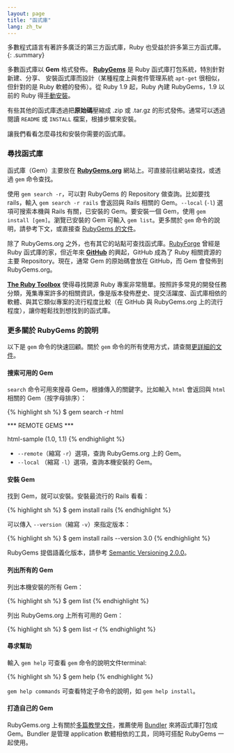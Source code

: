```yaml
---
layout: page
title: "函式庫"
lang: zh_tw
---
```


多數程式語言有著許多廣泛的第三方函式庫，Ruby 也受益於許多第三方函式庫。
{: .summary}

多數函式庫以 **Gem** 格式發佈。 [**RubyGems**][1] 是 Ruby 函式庫打包系統，特別針對新建、分享、
安裝函式庫而設計（某種程度上與套件管理系統 `apt-get` 很相似，但針對的是 Ruby 軟體的發佈）。從 Ruby 1.9 起，Ruby 內建 RubyGems，1.9 以前的 Ruby 得[手動安裝][2]。

有些其他的函式庫透過把**原始碼**壓縮成 .zip 或 .tar.gz 的形式發佈。通常可以透過
閱讀 `README` 或 `INSTALL` 檔案，根據步驟來安裝。

讓我們看看怎麼尋找和安裝你需要的函式庫。

### 尋找函式庫

函式庫（Gem）主要放在 [**RubyGems.org**][3] 網站上。可直接前往網站查找，或透過 `gem` 命令查找。

使用 `gem search -r`，可以對 RubyGems 的 Repository 做查詢。比如要找 rails，輸入 `gem search -r rails` 會返回與 Rails 相關的 Gem。`--local` (`-l`) 選項可搜索本機與 Rails 有關，已安裝的 Gem。要安裝一個 Gem，使用 `gem install [gem]`。瀏覽已安裝的 Gem 可輸入 `gem list`。更多關於 `gem` 命令的說明，請參考下文，或直接查 [RubyGems 的文件][4]。

除了 RubyGems.org 之外，也有其它的站點可查找函式庫。[RubyForge][5] 曾經是 Ruby 函式庫的家，但近年來 [**GitHub**][6] 的興起，GitHub 成為了 Ruby 相關資源的主要 Repository。現在，通常 Gem 的原始碼會放在 GitHub，而 Gem 會發佈到 RubyGems.org。

[**The Ruby Toolbox**][7] 使得尋找開源 Ruby 專案非常簡單。按照許多常見的開發任務分類，蒐集專案許多的相關資訊，像是版本發佈歷史、提交活躍度、函式庫相依的軟體、與其它類似專案的流行程度比較（在 GitHub 與 RubyGems.org 上的流行程度），讓你輕鬆找到想找到的函式庫。

### 更多關於 RubyGems 的說明

以下是 `gem` 命令的快速回顧。關於 `gem` 命令的所有使用方式，請查閱[更詳細的文件][8]。

#### 搜索可用的 Gem

`search` 命令可用來搜尋 Gem，根據傳入的關鍵字。比如輸入 `html` 會返回與 `html` 相關的 Gem（按字母排序）：

{% highlight sh %}
$ gem search -r html

*** REMOTE GEMS ***

html-sample (1.0, 1.1)
{% endhighlight %}

* `--remote`（縮寫 `-r`）選項，查詢 RubyGems.org 上的 Gem。
* `--local` （縮寫 `-l`）選項，查詢本機安裝的 Gem。

#### 安裝 Gem

找到 Gem，就可以安裝。安裝最流行的 Rails 看看：

{% highlight sh %}
$ gem install rails
{% endhighlight %}

可以傳入 `--version`（縮寫 `-v`）來指定版本：

{% highlight sh %}
$ gem install rails --version 3.0
{% endhighlight %}

RubyGems 提倡語義化版本，請參考 [Semantic Versioning 2.0.0][9]。

#### 列出所有的 Gem

列出本機安裝的所有 Gem：

{% highlight sh %}
$ gem list
{% endhighlight %}

列出 RubyGems.org 上所有可用的 Gem：

{% highlight sh %}
$ gem list -r
{% endhighlight %}

#### 尋求幫助

輸入 `gem help` 可查看 `gem` 命令的說明文件terminal:

{% highlight sh %}
$ gem help
{% endhighlight %}

`gem help commands` 可查看特定子命令的說明，如 `gem help install`。

#### 打造自己的 Gem

RubyGems.org 上有關於[多篇教學文件][10]，推薦使用 [Bundler][11] 來將函式庫打包成 Gem。Bundler 是管理 application 軟體相依的工具，同時可搭配 RubyGems 一起使用。



[1]: https://rubygems.org/
[2]: https://rubygems.org/pages/download/
[3]: https://rubygems.org/
[4]: http://guides.rubygems.org/command-reference/
[5]: http://rubyforge.org/
[6]: https://github.com/
[7]: https://www.ruby-toolbox.com/
[8]: http://guides.rubygems.org/command-reference/
[9]: http://semver.org/
[10]: http://guides.rubygems.org/
[11]: http://gembundler.com/
